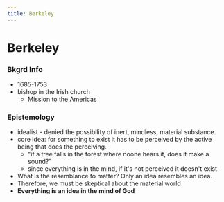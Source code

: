 ```yaml
---
title: Berkeley
---
```

# Berkeley

### Bkgrd Info
- 1685-1753
- bishop in the Irish church
	- Mission to the Americas

### Epistemology
- idealist - denied the possibility of inert, mindless, material substance.
- core idea: for something to exist it has to be perceived by the active being that does the perceiving.
	- "if a tree falls in the forest where noone hears it, does it make a sound?"
	- since everything is in the mind, if it's not perceived it doesn't exist
- What is the resemblance to matter? Only an idea resembles an idea. 
- Therefore, we must be skeptical about the material world
- **Everything is an idea in the mind of God**
